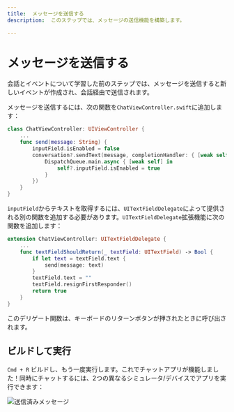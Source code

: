 ```yaml
---
title:  メッセージを送信する
description:  このステップでは、メッセージの送信機能を構築します。

---
```


メッセージを送信する
==========

会話とイベントについて学習した前のステップでは、メッセージを送信すると新しいイベントが作成され、会話経由で送信されます。

メッセージを送信するには、次の関数を`ChatViewController.swift`に追加します：

```swift
class ChatViewController: UIViewController {
    ...
    func send(message: String) {
        inputField.isEnabled = false
        conversation?.sendText(message, completionHandler: { [weak self] (error) in
            DispatchQueue.main.async { [weak self] in
                self?.inputField.isEnabled = true
            }
        })
    }
}
```

`inputField`からテキストを取得するには、`UITextFieldDelegate`によって提供される別の関数を追加する必要があります。`UITextFieldDelegate`拡張機能に次の関数を追加します：

```swift
extension ChatViewController: UITextFieldDelegate {
    ...
    func textFieldShouldReturn(_ textField: UITextField) -> Bool {
        if let text = textField.text {
            send(message: text)
        }
        textField.text = ""
        textField.resignFirstResponder()
        return true
    }
}
```

このデリゲート関数は、キーボードのリターンボタンが押されたときに呼び出されます。

ビルドして実行
-------

`Cmd + R` ビルドし、もう一度実行します。これでチャットアプリが機能しました！同時にチャットするには、2つの異なるシミュレータ/デバイスでアプリを実行できます：

![送信済みメッセージ](/images/client-sdk/ios-messaging/messages.png)

